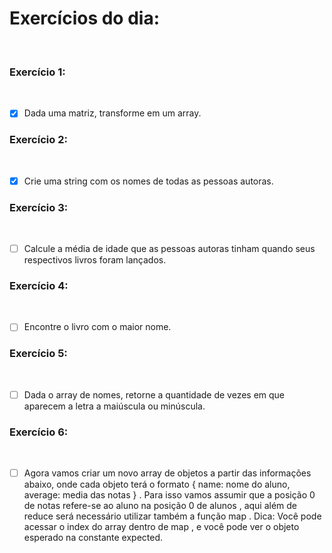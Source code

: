 # Exercícios do dia:
<br />

### Exercício 1:
<br />

- [x] Dada uma matriz, transforme em um array.

### Exercício 2:
<br />

- [x] Crie uma string com os nomes de todas as pessoas autoras.

### Exercício 3:
<br />

- [ ] Calcule a média de idade que as pessoas autoras tinham quando seus respectivos livros foram lançados.

### Exercício 4:
<br />

- [ ] Encontre o livro com o maior nome.

### Exercício 5:
<br />

- [ ] Dada o array de nomes, retorne a quantidade de vezes em que aparecem a letra a maiúscula ou minúscula.

### Exercício 6:
<br />

- [ ] Agora vamos criar um novo array de objetos a partir das informações abaixo, onde cada objeto terá o formato { name: nome do aluno, average: media das notas } . Para isso vamos assumir que a posição 0 de notas refere-se ao aluno na posição 0 de alunos , aqui além de reduce será necessário utilizar também a função map . Dica: Você pode acessar o index do array dentro de map , e você pode ver o objeto esperado na constante expected.

